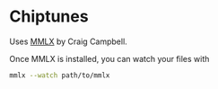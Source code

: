 # Chiptunes

Uses [MMLX](https://github.com/ccampbell/mmlx) by Craig Campbell.

Once MMLX is installed, you can watch your files with

``` bash
mmlx --watch path/to/mmlx
```
